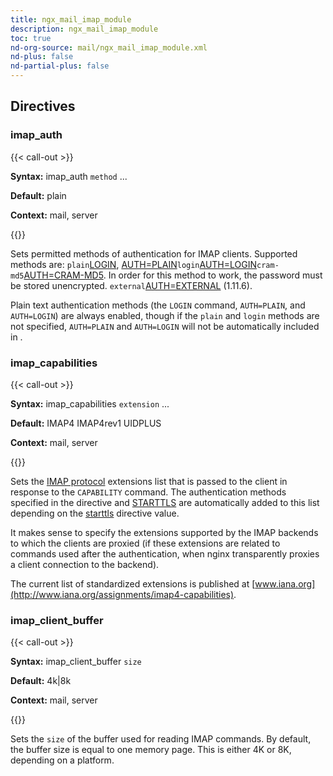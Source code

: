 ```yaml
---
title: ngx_mail_imap_module
description: ngx_mail_imap_module
toc: true
nd-org-source: mail/ngx_mail_imap_module.xml
nd-plus: false
nd-partial-plus: false
---
```



<!--
      ********************************************************************************
      🛑 WARNING: AUTOGENERATED FILE - DO NOT EDIT 🛑 This Markdown file was
      automatically generated from the source XML documentation. Any manual
      changes made directly to this file will be overwritten. To request or
      suggest changes, please edit the source XML files instead.
      https://github.com/nginx/nginx.org/tree/main/xml/en
      ********************************************************************************
      -->

## Directives

### imap_auth

{{< call-out >}}

**Syntax:** imap_auth `method` ...

**Default:** plain

**Context:** mail, server


{{</call-out>}}


Sets permitted methods of authentication for IMAP clients.
Supported methods are:
`plain`[LOGIN](https://datatracker.ietf.org/doc/html/rfc3501),
[AUTH=PLAIN](https://datatracker.ietf.org/doc/html/rfc4616)`login`[AUTH=LOGIN](https://datatracker.ietf.org/doc/html/draft-murchison-sasl-login-00)`cram-md5`[AUTH=CRAM-MD5](https://datatracker.ietf.org/doc/html/rfc2195).
In order for this method to work, the password must be stored unencrypted.
`external`[AUTH=EXTERNAL](https://datatracker.ietf.org/doc/html/rfc4422) (1.11.6).

Plain text authentication methods
(the `LOGIN` command, `AUTH=PLAIN`,
and `AUTH=LOGIN`) are always enabled,
though if the `plain` and `login` methods
are not specified,
`AUTH=PLAIN` and `AUTH=LOGIN`
will not be automatically included in [](#imap_capabilities).
### imap_capabilities

{{< call-out >}}

**Syntax:** imap_capabilities `extension` ...

**Default:** IMAP4 IMAP4rev1 UIDPLUS

**Context:** mail, server


{{</call-out>}}


Sets the
[IMAP protocol](https://datatracker.ietf.org/doc/html/rfc3501)
extensions list that is passed to the client in response to
the `CAPABILITY` command.
The authentication methods specified in the [](#imap_auth) directive and
[STARTTLS](https://datatracker.ietf.org/doc/html/rfc2595)
are automatically added to this list depending on the
[starttls](/nginx/module-reference/mail/ngx_mail_ssl_module#starttls) directive value.

It makes sense to specify the extensions
supported by the IMAP backends
to which the clients are proxied (if these extensions are related to commands
used after the authentication, when nginx transparently proxies a client
connection to the backend).

The current list of standardized extensions is published at
[www.iana.org](http://www.iana.org/assignments/imap4-capabilities).
### imap_client_buffer

{{< call-out >}}

**Syntax:** imap_client_buffer `size`

**Default:** 4k|8k

**Context:** mail, server


{{</call-out>}}


Sets the `size` of the buffer used for reading IMAP commands.
By default, the buffer size is equal to one memory page.
This is either 4K or 8K, depending on a platform.
